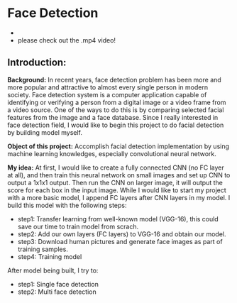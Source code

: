 # Face Detection
- 
- please check out the .mp4 video!
## Introduction:
**Background:** 
In recent years, face detection problem has been more and more popular and attractive to almost every single person in modern society. Face detection system is a computer application capable of identifying or verifying a person from a digital image or a video frame from a video source. One of the ways to do this is by comparing selected facial features from the image and a face database. Since I really interested in face detection field, I would like to begin this project to do facial detection by building model myself.

**Object of this project:** 
Accomplish facial detection implementation by using machine learning knowledges, especially convolutional neural network.

**My idea:** 
At first, I would like to create a fully connected CNN (no FC layer at all), and then train this neural network on small images and set up CNN to output a 1x1x1 output. Then run the CNN on larger image, it will output the score for each box in the input image. While I would like to start my project with a more basic model, I append FC layers after CNN layers in my model. I build this model with the following steps:

- step1: Transfer learning from well-known model (VGG-16), this could save our time to train model from scrach.
- step2: Add our own layers (FC layers) to VGG-16 and obtain our model.
- step3: Download human pictures and generate face images as part of training samples.
- step4: Training model

After model being built, I try to:
- step1: Single face detection
- step2: Multi face detection

